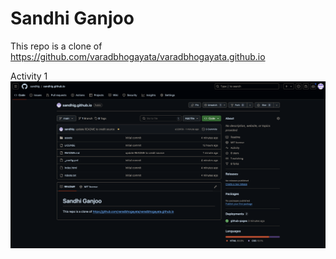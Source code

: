 # Sandhi Ganjoo

This repo is a clone of https://github.com/varadbhogayata/varadbhogayata.github.io

Activity 1
![Activity 1 Repo Photo](assets/img/readme_pics/activity1.png)